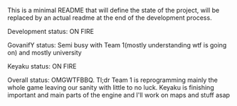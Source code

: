 This is a minimal README that will define the state of the project, will be 
replaced by an actual readme at the end of the development process.

Development status: ON FIRE

GovanifY status: Semi busy with Team 1(mostly understanding wtf is going on) and mostly university

Keyaku status: ON FIRE

Overall status: OMGWTFBBQ. Tl;dr Team 1 is reprogramming mainly the whole game
leaving our sanity with little to no luck. Keyaku is finishing important and main
parts of the engine and I'll work on maps and stuff asap